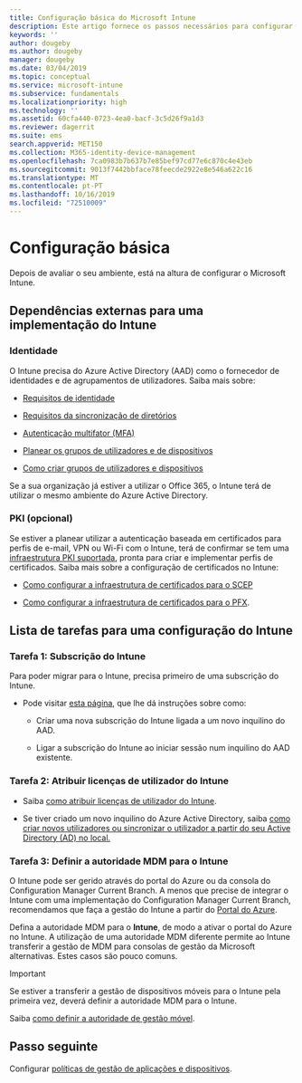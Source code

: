 ```yaml
---
title: Configuração básica do Microsoft Intune
description: Este artigo fornece os passos necessários para configurar o Microsoft Intune.
keywords: ''
author: dougeby
ms.author: dougeby
manager: dougeby
ms.date: 03/04/2019
ms.topic: conceptual
ms.service: microsoft-intune
ms.subservice: fundamentals
ms.localizationpriority: high
ms.technology: ''
ms.assetid: 60cfa440-0723-4ea0-bacf-3c5d26f9a1d3
ms.reviewer: dagerrit
ms.suite: ems
search.appverid: MET150
ms.collection: M365-identity-device-management
ms.openlocfilehash: 7ca0983b7b637b7e85bef97cd77e6c870c4e43eb
ms.sourcegitcommit: 9013f7442bbface78feecde2922e8e546a622c16
ms.translationtype: MT
ms.contentlocale: pt-PT
ms.lasthandoff: 10/16/2019
ms.locfileid: "72510009"
---
```

# <a name="basic-setup"></a>Configuração básica

Depois de avaliar o seu ambiente, está na altura de configurar o Microsoft Intune.

## <a name="external-dependencies-for-an-intune-deployment"></a>Dependências externas para uma implementação do Intune

### <a name="identity"></a>Identidade

O Intune precisa do Azure Active Directory (AAD) como o fornecedor de identidades e de agrupamentos de utilizadores. Saiba mais sobre:

- [Requisitos de identidade](https://docs.microsoft.com/azure/active-directory/active-directory-hybrid-identity-design-considerations-overview#design-considerations-overview)

- [Requisitos da sincronização de diretórios](https://docs.microsoft.com/azure/active-directory/active-directory-hybrid-identity-design-considerations-directory-sync-requirements)

- [Autenticação multifator (MFA)](https://docs.microsoft.com/azure/active-directory/authentication/concept-mfa-howitworks)

- [Planear os grupos de utilizadores e de dispositivos](users-add.md)

- [Como criar grupos de utilizadores e dispositivos](groups-get-started.md)

Se a sua organização já estiver a utilizar o Office 365, o Intune terá de utilizar o mesmo ambiente do Azure Active Directory.

### <a name="pki-optional"></a>PKI (opcional)

Se estiver a planear utilizar a autenticação baseada em certificados para perfis de e-mail, VPN ou Wi-Fi com o Intune, terá de confirmar se tem uma [infraestrutura PKI suportada](../protect/certificates-configure.md), pronta para criar e implementar perfis de certificados. Saiba mais sobre a configuração de certificados no Intune:

- [Como configurar a infraestrutura de certificados para o SCEP](/intune/certificates-scep-configure)

- [Como configurar a infraestrutura de certificados para o PFX](/intune/certficates-pfx-configure).


## <a name="task-list-for-an-intune-setup"></a>Lista de tarefas para uma configuração do Intune

### <a name="task-1-intune-subscription"></a>Tarefa 1: Subscrição do Intune

Para poder migrar para o Intune, precisa primeiro de uma subscrição do Intune.

- Pode visitar [esta página](https://admin.microsoft.com/Signup/Signup.aspx?OfferId=40BE278A-DFD1-470a-9EF7-9F2596EA7FF9&dl=INTUNE_A&ali=1#0), que lhe dá instruções sobre como:

  - Criar uma nova subscrição do Intune ligada a um novo inquilino do AAD.

  - Ligar a subscrição do Intune ao iniciar sessão num inquilino do AAD existente.

### <a name="task-2-assign-intune-user-licenses"></a>Tarefa 2: Atribuir licenças de utilizador do Intune

- Saiba [como atribuir licenças de utilizador do Intune](licenses-assign.md).

- Se tiver criado um novo inquilino do Azure Active Directory, saiba [como criar novos utilizadores ou sincronizar o utilizador a partir do seu Active Directory (AD) no local.](https://docs.microsoft.com/azure/active-directory/connect/active-directory-aadconnect)

### <a name="task-3-set-your-mdm-authority-to-intune"></a>Tarefa 3: Definir a autoridade MDM para o Intune

O Intune pode ser gerido através do portal do Azure ou da consola do Configuration Manager Current Branch. A menos que precise de integrar o Intune com uma implementação do Configuration Manager Current Branch, recomendamos que faça a gestão do Intune a partir do [Portal do Azure](https://portal.azure.com).

Defina a autoridade MDM para o **Intune**, de modo a ativar o portal do Azure no Intune. A utilização de uma autoridade MDM diferente permite ao Intune transferir a gestão de MDM para consolas de gestão da Microsoft alternativas. Estes casos são pouco comuns.

> [!IMPORTANT]
> Se estiver a transferir a gestão de dispositivos móveis para o Intune pela primeira vez, deverá definir a autoridade MDM para o Intune.

Saiba [como definir a autoridade de gestão móvel](mdm-authority-set.md).

## <a name="next-step"></a>Passo seguinte

Configurar [políticas de gestão de aplicações e dispositivos](../migration-guide-configure-policies.md).
